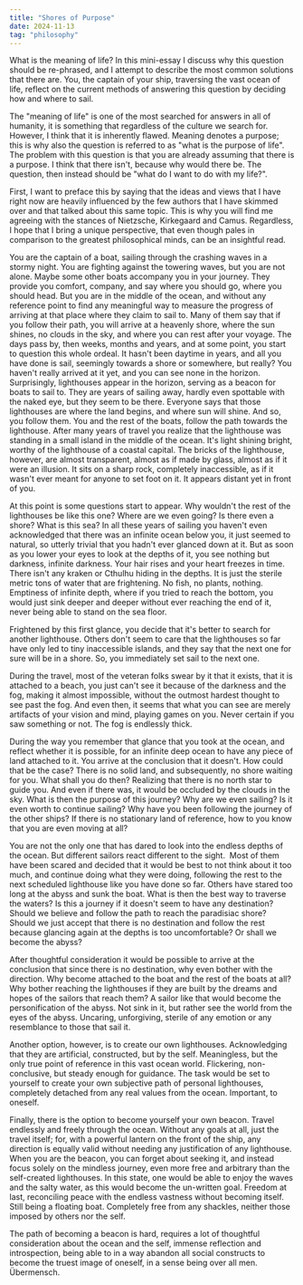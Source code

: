 ```yaml
---
title: "Shores of Purpose"
date: 2024-11-13
tag: "philosophy"
---
```


What is the meaning of life? In this mini-essay I discuss why this question should be re-phrased, and I attempt to describe the most common solutions that there are. You, the captain of your ship, traversing the vast ocean of life, reflect on the current methods of answering this question by deciding how and where to sail.

<!--more-->

The "meaning of life" is one of the most searched for answers in all of humanity, it is something that regardless of the culture we search for. However, I think that it is inherently flawed. Meaning denotes a purpose; this is why also the question is referred to as "what is the purpose of life". The problem with this question is that you are already assuming that there is a purpose. I think that there isn't, because why would there be. The question, then instead should be "what do I want to do with my life?".

First, I want to preface this by saying that the ideas and views that I have right now are heavily influenced by the few authors that I have skimmed over and that talked about this same topic. This is why you will find me agreeing with the stances of Nietzsche, Kirkegaard and Camus. Regardless, I hope that I bring a unique perspective, that even though pales in comparison to the greatest philosophical minds, can be an insightful read.

You are the captain of a boat, sailing through the crashing waves in a stormy night. You are fighting against the towering waves, but you are not alone. Maybe some other boats accompany you in your journey. They provide you comfort, company, and say where you should go, where you should head. But you are in the middle of the ocean, and without any reference point to find any meaningful way to measure the progress of arriving at that place where they claim to sail to. Many of them say that if you follow their path, you will arrive at a heavenly shore, where the sun shines, no clouds in the sky, and where you can rest after your voyage. The days pass by, then weeks, months and years, and at some point, you start to question this whole ordeal. It hasn't been daytime in years, and all you have done is sail, seemingly towards a shore or somewhere, but really? You haven't really arrived at it yet, and you can see none in the horizon. Surprisingly, lighthouses appear in the horizon, serving as a beacon for boats to sail to. They are years of sailing away, hardly even spottable with the naked eye, but they seem to be there. Everyone says that those lighthouses are where the land begins, and where sun will shine. And so, you follow them. You and the rest of the boats, follow the path towards the lighthouse. After many years of travel you realize that the lighthouse was standing in a small island in the middle of the ocean. It's light shining bright, worthy of the lighthouse of a coastal capital. The bricks of the lighthouse, however, are almost transparent, almost as if made by glass, almost as if it were an illusion. It sits on a sharp rock, completely inaccessible, as if it wasn't ever meant for anyone to set foot on it. It appears distant yet in front of you.

At this point is some questions start to appear. Why wouldn't the rest of the lighthouses be like this one? Where are we even going? Is there even a shore? What is this sea? In all these years of sailing you haven't even acknowledged that there was an infinite ocean below you, it just seemed to natural, so utterly trivial that you hadn't ever glanced down at it. But as soon as you lower your eyes to look at the depths of it, you see nothing but darkness, infinite darkness. Your hair rises and your heart freezes in time. There isn't any kraken or Cthulhu hiding in the depths. It is just the sterile metric tons of water that are frightening. No fish, no plants, nothing. Emptiness of infinite depth, where if you tried to reach the bottom, you would just sink deeper and deeper without ever reaching the end of it, never being able to stand on the sea floor.

Frightened by this first glance, you decide that it's better to search for another lighthouse. Others don't seem to care that the lighthouses so far have only led to tiny inaccessible islands, and they say that the next one for sure will be in a shore. So, you immediately set sail to the next one.

During the travel, most of the veteran folks swear by it that it exists, that it is attached to a beach, you just can't see it because of the darkness and the fog, making it almost impossible, without the outmost hardest thought to see past the fog. And even then, it seems that what you can see are merely artifacts of your vision and mind, playing games on you. Never certain if you saw something or not. The fog is endlessly thick.

During the way you remember that glance that you took at the ocean, and reflect whether it is possible, for an infinite deep ocean to have any piece of land attached to it. You arrive at the conclusion that it doesn't. How could that be the case? There is no solid land, and subsequently, no shore waiting for you. What shall you do then? Realizing that there is no north star to guide you. And even if there was, it would be occluded by the clouds in the sky. What is then the purpose of this journey? Why are we even sailing? Is it even worth to continue sailing? Why have you been following the journey of the other ships? If there is no stationary land of reference, how to you know that you are even moving at all?

You are not the only one that has dared to look into the endless depths of the ocean. But different sailors react different to the sight.  Most of them have been scared and decided that it would be best to not think about it too much, and continue doing what they were doing, following the rest to the next scheduled lighthouse like you have done so far. Others have stared too long at the abyss and sunk the boat. What is then the best way to traverse the waters? Is this a journey if it doesn't seem to have any destination? Should we believe and follow the path to reach the paradisiac shore? Should we just accept that there is no destination and follow the rest because glancing again at the depths is too uncomfortable? Or shall we become the abyss?

After thoughtful consideration it would be possible to arrive at the conclusion that since there is no destination, why even bother with the direction. Why become attached to the boat and the rest of the boats at all? Why bother reaching the lighthouses if they are built by the dreams and hopes of the sailors that reach them? A sailor like that would become the personification of the abyss. Not sink in it, but rather see the world from the eyes of the abyss. Uncaring, unforgiving, sterile of any emotion or any resemblance to those that sail it.

Another option, however, is to create our own lighthouses. Acknowledging that they are artificial, constructed, but by the self. Meaningless, but the only true point of reference in this vast ocean world. Flickering, non-conclusive, but steady enough for guidance. The task would be set to yourself to create your own subjective path of personal lighthouses, completely detached from any real values from the ocean. Important, to oneself.

Finally, there is the option to become yourself your own beacon. Travel endlessly and freely through the ocean. Without any goals at all, just the travel itself; for, with a powerful lantern on the front of the ship, any direction is equally valid without needing any justification of any lighthouse. When you are the beacon, you can forget about seeking it, and instead focus solely on the mindless journey, even more free and arbitrary than the self-created lighthouses. In this state, one would be able to enjoy the waves and the salty water, as this would become the un-written goal. Freedom at last, reconciling peace with the endless vastness without becoming itself. Still being a floating boat. Completely free from any shackles, neither those imposed by others nor the self.

The path of becoming a beacon is hard, requires a lot of thoughtful consideration about the ocean and the self, immense reflection and introspection, being able to in a way abandon all social constructs to become the truest image of oneself, in a sense being over all men. Übermensch.

